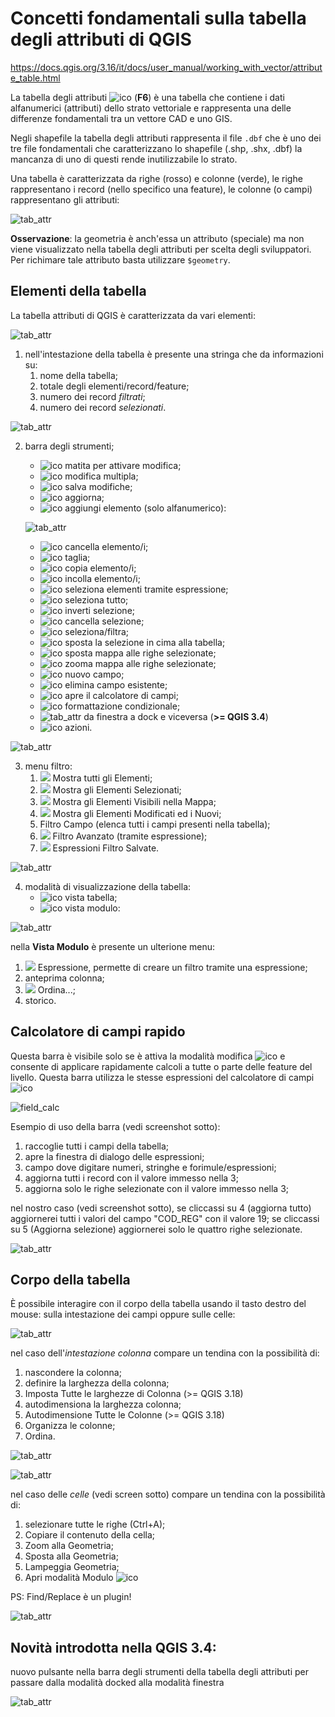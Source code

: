 # Concetti fondamentali sulla tabella degli attributi di QGIS

<https://docs.qgis.org/3.16/it/docs/user_manual/working_with_vector/attribute_table.html>

La tabella degli attributi ![ico](../img/tabella_attributi/icon/mActionOpenTable.png) (**F6**) è una tabella che contiene i dati alfanumerici (attributi) dello strato vettoriale e rappresenta una delle differenze fondamentali tra un vettore CAD e uno GIS.

Negli shapefile la tabella degli attributi rappresenta il file `.dbf` che è uno dei tre file fondamentali che caratterizzano lo shapefile (.shp, .shx, .dbf) la mancanza di uno di questi rende inutilizzabile lo strato.

Una tabella è caratterizzata da righe (rosso) e colonne (verde), le righe rappresentano i record (nello specifico una feature), le colonne (o campi) rappresentano gli attributi:

![tab_attr](../img/tabella_attributi/tab_attr1.png)

**Osservazione**: la geometria è anch'essa un attributo (speciale) ma non viene visualizzato nella tabella degli attributi per scelta degli sviluppatori. Per richimare tale attributo basta utilizzare `$geometry`.

## Elementi della tabella

La tabella attributi di QGIS è caratterizzata da vari elementi:

![tab_attr](../img/tabella_attributi/tab_attr2.png)

1. nell'intestazione della tabella è presente una stringa che da informazioni su:
    1. nome della tabella;
    2. totale degli elementi/record/feature;
    3. numero dei record _filtrati_;
    4. numero dei record _selezionati_.
   

![tab_attr](../img/tabella_attributi/tab_attr3.png)

2. barra degli strumenti;
    * ![ico](../img/tabella_attributi/icon/mActionToggleEditing.png) matita per attivare modifica;
    * ![ico](../img/tabella_attributi/icon/mActionMultiEdit.png) modifica multipla;
    * ![ico](../img/tabella_attributi/icon/mActionFileSave.png) salva modifiche;
    * ![ico](../img/tabella_attributi/icon/mActionDraw.png) aggiorna;
    * ![ico](../img/tabella_attributi/icon/mActionNewTableRow.png) aggiungi elemento (solo alfanumerico):

    ![tab_attr](../img/tabella_attributi/tab_attr32.png)

    * ![ico](../img/tabella_attributi/icon/mActionDeleteSelected.png) cancella elemento/i;
    * ![ico](../img/tabella_attributi/icon/mActionEditCut.png ) taglia;
    * ![ico](../img/tabella_attributi/icon/mActionEditCopy.png) copia elemento/i;
    * ![ico](../img/tabella_attributi/icon/mActionEditPaste.png) incolla elemento/i;
    * ![ico](../img/tabella_attributi/icon/mIconExpressionSelect.png) seleziona elementi tramite espressione;
    * ![ico](../img/tabella_attributi/icon/mActionSelectAll.png) seleziona tutto;
    * ![ico](../img/tabella_attributi/icon/mActionInvertSelection.png) inverti selezione;
    * ![ico](../img/tabella_attributi/icon/mActionDeselectAll.png) cancella selezione;
    * ![ico](../img/tabella_attributi/icon/mActionFilterMap.png) seleziona/filtra;
    * ![ico](../img/tabella_attributi/icon/mActionSelectedToTop.png ) sposta la selezione in cima alla tabella;
    * ![ico](../img/tabella_attributi/icon/mActionPanToSelected.png) sposta mappa alle righe selezionate;
    * ![ico](../img/tabella_attributi/icon/mActionZoomToSelected.png) zooma mappa alle righe selezionate;
    * ![ico](../img/tabella_attributi/icon/mActionNewAttribute.png) nuovo campo;
    * ![ico](../img/tabella_attributi/icon/mActionDeleteAttribute.png) elimina campo esistente;
    * ![ico](../img/tabella_attributi/icon/mActionCalculateField.png) apre il calcolatore di campi;
    * ![ico](../img/tabella_attributi/icon/mActionConditionalFormatting.png) formattazione condizionale;
    * ![tab_attr](../img/tabella_attributi/icon/mDockify.png) da finestra a dock e viceversa (**>= QGIS 3.4**)
    * ![ico](../img/tabella_attributi/icon/mAction.png) azioni.

![tab_attr](../img/tabella_attributi/tab_attr4.png)

3. menu filtro:
    1. ![](../img/tabella_attributi/icon/mActionOpenTable.png) Mostra tutti gli Elementi;
    2. ![](../img/icon/mActionOpenTableSelected.png) Mostra gli Elementi Selezionati;
    3. ![](../img/icon/mActionOpenTableVisible.png) Mostra gli Elementi Visibili nella Mappa;
    4. ![](../img/icon/mActionOpenTableEdited.png) Mostra gli Elementi Modificati ed i Nuovi;
    5. Filtro Campo (elenca tutti i campi presenti nella tabella);
    6. ![](../img/icon/mActionFilterMap.png) Filtro Avanzato (tramite espressione);
    7. ![](../img/icon/mActionHandleStoreFilterExpressionChecked.png) Espressioni Filtro Salvate.

![tab_attr](../img/tabella_attributi/tab_attr5.png)

4. modalità di visualizzazione della tabella:
    * ![ico](../img/tabella_attributi/icon/mActionOpenTable.png)  vista tabella;
    * ![ico](../img/tabella_attributi/icon/mActionFormView.png) vista modulo:

![tab_attr](../img/tabella_attributi/tab_attr6.png)

nella **Vista Modulo** è presente un ulterione menu:

1. ![](../img/icon/mIconExpressionFilter.png) Espressione, permette di creare un filtro tramite una espressione;
2. anteprima colonna;
3. ![](../img/icon/sort.png) Ordina...;
4. storico.

## Calcolatore di campi rapido

Questa barra è visibile solo se è attiva la modalità modifica ![ico](../img/tabella_attributi/icon/mActionToggleEditing.png) e consente di applicare rapidamente calcoli a tutte o parte delle feature del livello. Questa barra utilizza le stesse espressioni del calcolatore di campi ![ico](../img/tabella_attributi/icon/mActionCalculateField.png)

![field_calc](../img/field_calc_rapida1.png)

Esempio di uso della barra (vedi screenshot sotto):

1. raccoglie tutti i campi della tabella;
2. apre la finestra di dialogo delle espressioni;
3. campo dove digitare numeri, stringhe e forimule/espressioni;
4. aggiorna tutti i record con il valore immesso nella 3;
5. aggiorna solo le righe selezionate con il valore immesso nella 3;

nel nostro caso (vedi screenshot sotto), se cliccassi su 4 (aggiorna tutto) aggiornerei tutti i valori del campo "COD_REG" con il valore 19; se cliccassi su 5 (Aggiorna selezione) aggiornerei solo le quattro righe selezionate.

![tab_attr](../img/tabella_attributi/tab_attr11.png)

## Corpo della tabella

È possibile interagire con il corpo della tabella usando il tasto destro del mouse: sulla intestazione dei campi oppure sulle celle:

![tab_attr](../img/tabella_attributi/tab_attr8.png)

nel caso dell'_intestazione colonna_ compare un tendina con la possibilità di: 
1. nascondere la colonna; 
2. definire la larghezza della colonna;
3. Imposta Tutte le larghezze di Colonna (>= QGIS 3.18) 
4. autodimensiona la larghezza colonna; 
5. Autodimensione Tutte le Colonne (>= QGIS 3.18)
6. Organizza le colonne; 
7. Ordina.

![tab_attr](../img/tabella_attributi/tab_attr9.png)

![tab_attr](../img/tabella_attributi/tab_attr10.png)


nel caso delle _celle_ (vedi screen sotto) compare un tendina con la possibilità di: 
1. selezionare tutte le righe (Ctrl+A); 
2. Copiare il contenuto della cella; 
3. Zoom alla Geometria;
4. Sposta alla Geometria;
5. Lampeggia Geometria;
6. Apri modalità Modulo ![ico](../img/tabella_attributi/icon/mActionFormView.png)

PS: Find/Replace è un plugin!

![tab_attr](../img/tabella_attributi/tab_attr7.png)

## Novità introdotta nella QGIS 3.4:

nuovo pulsante nella barra degli strumenti della tabella degli attributi per passare dalla modalità docked alla modalità finestra

![tab_attr](../img/tabella_attributi/dockify.gif)
